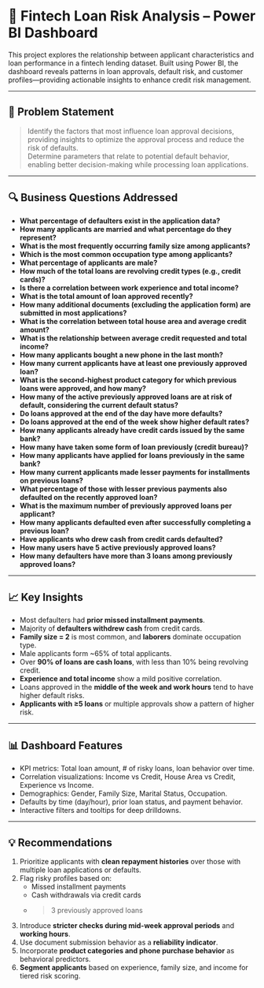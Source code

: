 # 💸 Fintech Loan Risk Analysis – Power BI Dashboard

This project explores the relationship between applicant characteristics and loan performance in a fintech lending dataset. Built using Power BI, the dashboard reveals patterns in loan approvals, default risk, and customer profiles—providing actionable insights to enhance credit risk management.

---

## 📌 Problem Statement

> Identify the factors that most influence loan approval decisions, providing insights to optimize the approval process and reduce the risk of defaults.  
> Determine parameters that relate to potential default behavior, enabling better decision-making while processing loan applications.

---

## 🔍 Business Questions Addressed

- **What percentage of defaulters exist in the application data?**
- **How many applicants are married and what percentage do they represent?**
- **What is the most frequently occurring family size among applicants?**
- **Which is the most common occupation type among applicants?**
- **What percentage of applicants are male?**
- **How much of the total loans are revolving credit types (e.g., credit cards)?**
- **Is there a correlation between work experience and total income?**
- **What is the total amount of loan approved recently?**
- **How many additional documents (excluding the application form) are submitted in most applications?**
- **What is the correlation between total house area and average credit amount?**
- **What is the relationship between average credit requested and total income?**
- **How many applicants bought a new phone in the last month?**
- **How many current applicants have at least one previously approved loan?**
- **What is the second-highest product category for which previous loans were approved, and how many?**
- **How many of the active previously approved loans are at risk of default, considering the current default status?**
- **Do loans approved at the end of the day have more defaults?**
- **Do loans approved at the end of the week show higher default rates?**
- **How many applicants already have credit cards issued by the same bank?**
- **How many have taken some form of loan previously (credit bureau)?**
- **How many applicants have applied for loans previously in the same bank?**
- **How many current applicants made lesser payments for installments on previous loans?**
- **What percentage of those with lesser previous payments also defaulted on the recently approved loan?**
- **What is the maximum number of previously approved loans per applicant?**
- **How many applicants defaulted even after successfully completing a previous loan?**
- **Have applicants who drew cash from credit cards defaulted?**
- **How many users have 5 active previously approved loans?**
- **How many defaulters have more than 3 loans among previously approved loans?**

---

## 📈 Key Insights

- Most defaulters had **prior missed installment payments**.
- Majority of **defaulters withdrew cash** from credit cards.
- **Family size = 2** is most common, and **laborers** dominate occupation type.
- Male applicants form ~65% of total applicants.
- Over **90% of loans are cash loans**, with less than 10% being revolving credit.
- **Experience and total income** show a mild positive correlation.
- Loans approved in the **middle of the week and work hours** tend to have higher default risks.
- **Applicants with ≥5 loans** or multiple approvals show a pattern of higher risk.

---

## 📊 Dashboard Features

- KPI metrics: Total loan amount, # of risky loans, loan behavior over time.
- Correlation visualizations: Income vs Credit, House Area vs Credit, Experience vs Income.
- Demographics: Gender, Family Size, Marital Status, Occupation.
- Defaults by time (day/hour), prior loan status, and payment behavior.
- Interactive filters and tooltips for deep drilldowns.

---

## 💡 Recommendations

1. Prioritize applicants with **clean repayment histories** over those with multiple loan applications or defaults.
2. Flag risky profiles based on:
   - Missed installment payments
   - Cash withdrawals via credit cards
   - >3 previously approved loans
3. Introduce **stricter checks during mid-week approval periods** and **working hours**.
4. Use document submission behavior as a **reliability indicator**.
5. Incorporate **product categories and phone purchase behavior** as behavioral predictors.
6. **Segment applicants** based on experience, family size, and income for tiered risk scoring.
